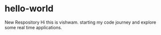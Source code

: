 # hello-world
New Respository
Hi this is vishwam. starting my code journey and explore some real time applications.
